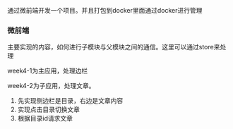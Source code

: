 通过微前端开发一个项目。并且打包到docker里面通过docker进行管理

### 微前端
主要实现的内容，如何进行子模块与父模块之间的通信。这里可以通过store来处理

week4-1为主应用，处理边栏

week4-2为子应用，处理文章。


1. 先实现侧边栏是目录，右边是文章内容
2. 实现点击目录切换文章
3. 根据目录id请求文章